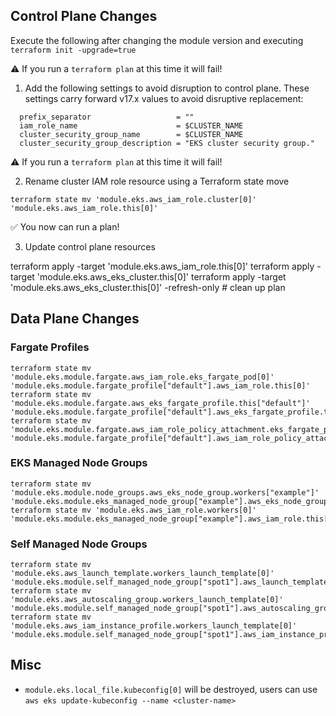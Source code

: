 ## Control Plane Changes

Execute the following after changing the module version and executing `terraform init -upgrade=true`

⚠️ If you run a `terraform plan` at this time it will fail!

1. Add the following settings to avoid disruption to control plane. These settings carry forward v17.x values to avoid disruptive replacement:

```hcl
  prefix_separator                   = ""
  iam_role_name                      = $CLUSTER_NAME
  cluster_security_group_name        = $CLUSTER_NAME
  cluster_security_group_description = "EKS cluster security group."
```

⚠️ If you run a `terraform plan` at this time it will fail!

2. Rename cluster IAM role resource using a Terraform state move

```
terraform state mv 'module.eks.aws_iam_role.cluster[0]' 'module.eks.aws_iam_role.this[0]'
```

✅ You now can run a plan!

3. Update control plane resources

terraform apply -target 'module.eks.aws_iam_role.this[0]'
terraform apply -target 'module.eks.aws_eks_cluster.this[0]'
terraform apply -target 'module.eks.aws_eks_cluster.this[0]' -refresh-only # clean up plan

## Data Plane Changes

### Fargate Profiles

```
terraform state mv 'module.eks.module.fargate.aws_iam_role.eks_fargate_pod[0]' 'module.eks.module.fargate_profile["default"].aws_iam_role.this[0]'
terraform state mv 'module.eks.module.fargate.aws_eks_fargate_profile.this["default"]' 'module.eks.module.fargate_profile["default"].aws_eks_fargate_profile.this[0]'
terraform state mv 'module.eks.module.fargate.aws_iam_role_policy_attachment.eks_fargate_pod[0]' 'module.eks.module.fargate_profile["default"].aws_iam_role_policy_attachment.this["arn:aws:iam::aws:policy/AmazonEKSFargatePodExecutionRolePolicy"]'
```

### EKS Managed Node Groups

```
terraform state mv 'module.eks.module.node_groups.aws_eks_node_group.workers["example"]' 'module.eks.module.eks_managed_node_group["example"].aws_eks_node_group.this[0]'
terraform state mv 'module.eks.aws_iam_role.workers[0]' 'module.eks.module.eks_managed_node_group["example"].aws_iam_role.this[0]'
```

### Self Managed Node Groups

```
terraform state mv 'module.eks.aws_launch_template.workers_launch_template[0]' 'module.eks.module.self_managed_node_group["spot1"].aws_launch_template.this[0]'
terraform state mv 'module.eks.aws_autoscaling_group.workers_launch_template[0]' 'module.eks.module.self_managed_node_group["spot1"].aws_autoscaling_group.this[0]'
terraform state mv 'module.eks.aws_iam_instance_profile.workers_launch_template[0]' 'module.eks.module.self_managed_node_group["spot1"].aws_iam_instance_profile.this[0]'
```

## Misc

- `module.eks.local_file.kubeconfig[0]` will be destroyed, users can use `aws eks update-kubeconfig --name <cluster-name>`
